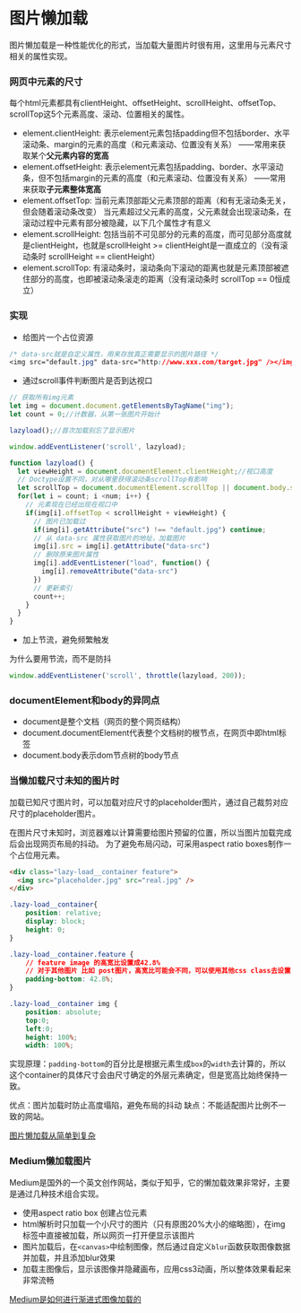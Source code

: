 # 图片懒加载
图片懒加载是一种性能优化的形式，当加载大量图片时很有用，这里用与元素尺寸相关的属性实现。
### 网页中元素的尺寸
每个html元素都具有clientHeight、offsetHeight、scrollHeight、offsetTop、scrollTop这5个元素高度、滚动、位置相关的属性。
- element.clientHeight: 表示element元素包括padding但不包括border、水平滚动条、margin的元素的高度（和元素滚动、位置没有关系）    ——常用来获取某个**父元素内容的宽高**
- element.offsetHeight: 表示element元素包括padding、border、水平滚动条，但不包括margin的元素的高度（和元素滚动、位置没有关系）    ——常用来获取**子元素整体宽高**
- element.offsetTop: 当前元素顶部距父元素顶部的距离（和有无滚动条无关，但会随着滚动条改变）
当元素超过父元素的高度，父元素就会出现滚动条，在滚动过程中元素有部分被隐藏，以下几个属性才有意义
- element.scrollHeight: 包括当前不可见部分的元素的高度，而可见部分高度就是clientHeight，也就是scrollHeight >= clientHeight是一直成立的（没有滚动条时 scrollHeight == clientHeight）
- element.scrollTop: 有滚动条时，滚动条向下滚动的距离也就是元素顶部被遮住部分的高度，也即被滚动条滚走的距离（没有滚动条时 scrollTop == 0恒成立）

### 实现
- 给图片一个占位资源
```css
/* data-src就是自定义属性，用来存放真正需要显示的图片路径 */
<img src="default.jpg" data-src="http://www.xxx.com/target.jpg" /></img>
```
- 通过scroll事件判断图片是否到达视口
```javascript
// 获取所有img元素
let img = document.document.getElementsByTagName("img");
let count = 0;//计数器，从第一张图片开始计

lazyload();//首次加载别忘了显示图片

window.addEventListener('scroll', lazyload);

function lazyload() {
  let viewHeight = document.documentElement.clientHeight;//视口高度
  // Doctype设置不同，对从哪里获得滚动条scrollTop有影响
  let scrollTop = document.documentElement.scrollTop || document.body.scrollTop;//滚动条卷去的高度
  for(let i = count; i <num; i++) {
    // 元素现在已经出现在视口中
    if(img[i].offsetTop < scrollHeight + viewHeight) {
      // 图片已加载过
      if(img[i].getAttribute("src") !== "default.jpg") continue;
      // 从 data-src 属性获取图片的地址，加载图片
      img[i].src = img[i].getAttribute("data-src")
      // 删除原来图片属性
      img[i].addEventListener("load", function() {
        img[i].removeAttribute("data-src")
      })
      // 更新索引
      count++;
    }
  }
}
```

- 加上节流，避免频繁触发

为什么要用节流，而不是防抖
```javascript
window.addEventListener('scroll', throttle(lazyload, 200));
```
### documentElement和body的异同点
- document是整个文档（网页的整个网页结构）
- document.documentElement代表整个文档树的根节点，在网页中即html标签
- document.body表示dom节点树的body节点

### 当懒加载尺寸未知的图片时
加载已知尺寸图片时，可以加载对应尺寸的placeholder图片，通过自己裁剪对应尺寸的placeholder图片。

在图片尺寸未知时，浏览器难以计算需要给图片预留的位置，所以当图片加载完成后会出现网页布局的抖动。
为了避免布局闪动，可采用aspect ratio boxes制作一个占位用元素。

```html
<div class="lazy-load__container feature">
  <img src="placeholder.jpg" src="real.jpg" />
</div>
```

```css
.lazy-load__container{
    position: relative;
    display: block;
    height: 0;
}

.lazy-load__container.feature {
    // feature image 的高宽比设置成42.8%
    // 对于其他图片 比如 post图片，高宽比可能会不同，可以使用其他css class去设置
    padding-bottom: 42.8%;
}

.lazy-load__container img {
    position: absolute;
    top:0;
    left:0;
    height: 100%;
    width: 100%;
```

实现原理：`padding-bottom`的百分比是根据元素生成`box`的`width`去计算的，所以这个container的具体尺寸会由尺寸确定的外层元素确定，但是宽高比始终保持一致。

优点：图片加载时防止高度塌陷，避免布局的抖动
缺点：不能适配图片比例不一致的网站。

[图片懒加载从简单到复杂](https://mp.weixin.qq.com/s/FD9YYHPuUzBGBdSUalzTSg)
### Medium懒加载图片
Medium是国外的一个英文创作网站，类似于知乎，它的懒加载效果非常好，主要是通过几种技术组合实现。
- 使用aspect ratio box 创建占位元素
- html解析时只加载一个小尺寸的图片（只有原图20%大小的缩略图），在img标签中直接被加载，所以网页一打开便显示该图片
- 图片加载后，在`<canvas>`中绘制图像，然后通过自定义`blur`函数获取图像数据并加载，并且添加blur效果
- 加载主图像后，显示该图像并隐藏画布，应用css3动画，所以整体效果看起来非常流畅

[Medium是如何进行渐进式图像加载的](https://baijiahao.baidu.com/s?id=1608281115769138285&wfr=spider&for=pc)